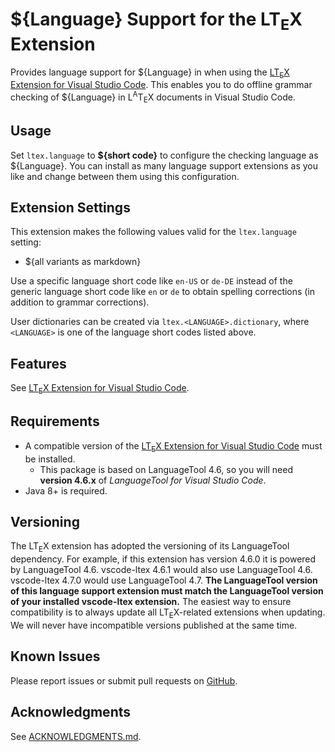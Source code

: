 # ${Language} Support for the LT<sub>E</sub>X Extension

Provides language support for ${Language} in when using the [LT<sub>E</sub>X Extension for Visual Studio Code][ltex-ext]. This enables you to do offline grammar checking of ${Language} in L<sup>A</sup>T<sub>E</sub>X documents in Visual Studio Code.

## Usage

Set `ltex.language` to **${short code}** to configure the checking language as ${Language}.  You can install as many language support extensions as you like and change between them using this configuration.

## Extension Settings

This extension makes the following values valid for the `ltex.language` setting:

* ${all variants as markdown}

Use a specific language short code like `en-US` or `de-DE` instead of the generic language short code like `en` or `de` to obtain spelling corrections (in addition to grammar corrections).

User dictionaries can be created via `ltex.<LANGUAGE>.dictionary`, where `<LANGUAGE>` is one of the language short codes listed above.

## Features

See [LT<sub>E</sub>X Extension for Visual Studio Code][ltex-ext].

## Requirements

* A compatible version of the [LT<sub>E</sub>X Extension for Visual Studio Code][ltex-ext] must be installed.
  * This package is based on LanguageTool 4.6, so you will need **version 4.6.x** of _LanguageTool for Visual Studio Code_.
* Java 8+ is required.

## Versioning

The LT<sub>E</sub>X extension has adopted the versioning of its LanguageTool dependency. For example, if this extension has version 4.6.0 it is powered by LanguageTool 4.6. vscode-ltex 4.6.1 would also use LanguageTool 4.6. vscode-ltex 4.7.0 would use LanguageTool 4.7. **The LanguageTool version of this language support extension must match the LanguageTool version of your installed vscode-ltex extension.** The easiest way to ensure compatibility is to always update all LT<sub>E</sub>X-related extensions when updating. We will never have incompatible versions published at the same time.

## Known Issues

Please report issues or submit pull requests on [GitHub](https://github.com/valentjn/vscode-ltex).

## Acknowledgments

See [ACKNOWLEDGMENTS.md](./ACKNOWLEDGMENTS.md).

[ltex-ext]: https://marketplace.visualstudio.com/items?itemName=valentjn.vscode-ltex
